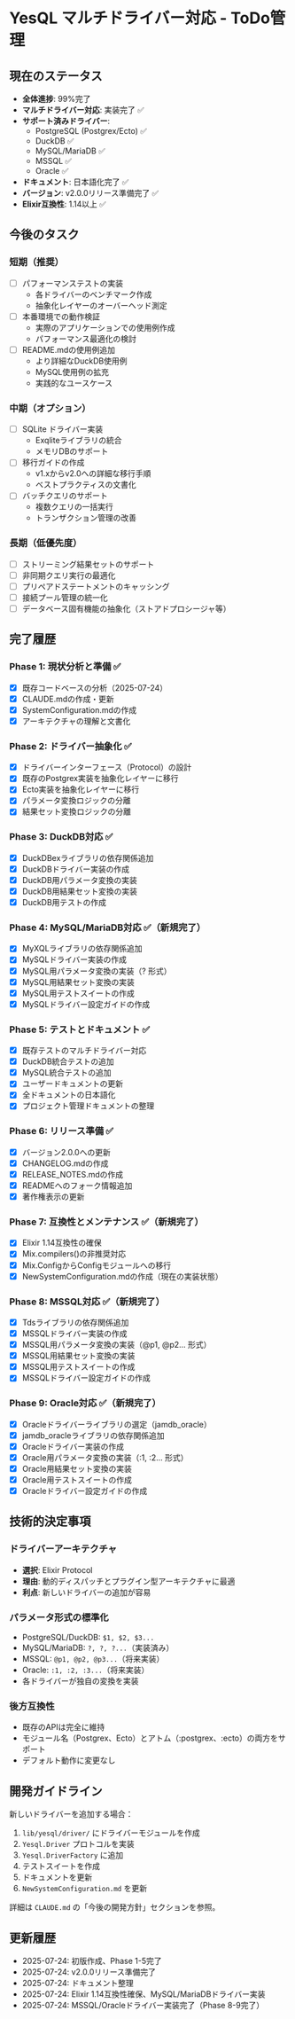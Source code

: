 # YesQL マルチドライバー対応 - ToDo管理

## 現在のステータス
- **全体進捗**: 99%完了
- **マルチドライバー対応**: 実装完了 ✅
- **サポート済みドライバー**: 
  - PostgreSQL (Postgrex/Ecto) ✅
  - DuckDB ✅
  - MySQL/MariaDB ✅
  - MSSQL ✅
  - Oracle ✅
- **ドキュメント**: 日本語化完了 ✅
- **バージョン**: v2.0.0リリース準備完了 ✅
- **Elixir互換性**: 1.14以上 ✅

## 今後のタスク

### 短期（推奨）
- [ ] パフォーマンステストの実装
  - 各ドライバーのベンチマーク作成
  - 抽象化レイヤーのオーバーヘッド測定
- [ ] 本番環境での動作検証
  - 実際のアプリケーションでの使用例作成
  - パフォーマンス最適化の検討
- [ ] README.mdの使用例追加
  - より詳細なDuckDB使用例
  - MySQL使用例の拡充
  - 実践的なユースケース

### 中期（オプション）
- [ ] SQLite ドライバー実装
  - Exqliteライブラリの統合
  - メモリDBのサポート
- [ ] 移行ガイドの作成
  - v1.xからv2.0への詳細な移行手順
  - ベストプラクティスの文書化
- [ ] バッチクエリのサポート
  - 複数クエリの一括実行
  - トランザクション管理の改善

### 長期（低優先度）
- [ ] ストリーミング結果セットのサポート
- [ ] 非同期クエリ実行の最適化
- [ ] プリペアドステートメントのキャッシング
- [ ] 接続プール管理の統一化
- [ ] データベース固有機能の抽象化（ストアドプロシージャ等）

## 完了履歴

### Phase 1: 現状分析と準備 ✅
- [x] 既存コードベースの分析（2025-07-24）
- [x] CLAUDE.mdの作成・更新
- [x] SystemConfiguration.mdの作成
- [x] アーキテクチャの理解と文書化

### Phase 2: ドライバー抽象化 ✅
- [x] ドライバーインターフェース（Protocol）の設計
- [x] 既存のPostgrex実装を抽象化レイヤーに移行
- [x] Ecto実装を抽象化レイヤーに移行
- [x] パラメータ変換ロジックの分離
- [x] 結果セット変換ロジックの分離

### Phase 3: DuckDB対応 ✅
- [x] DuckDBexライブラリの依存関係追加
- [x] DuckDBドライバー実装の作成
- [x] DuckDB用パラメータ変換の実装
- [x] DuckDB用結果セット変換の実装
- [x] DuckDB用テストの作成

### Phase 4: MySQL/MariaDB対応 ✅（新規完了）
- [x] MyXQLライブラリの依存関係追加
- [x] MySQLドライバー実装の作成
- [x] MySQL用パラメータ変換の実装（? 形式）
- [x] MySQL用結果セット変換の実装
- [x] MySQL用テストスイートの作成
- [x] MySQLドライバー設定ガイドの作成

### Phase 5: テストとドキュメント ✅
- [x] 既存テストのマルチドライバー対応
- [x] DuckDB統合テストの追加
- [x] MySQL統合テストの追加
- [x] ユーザードキュメントの更新
- [x] 全ドキュメントの日本語化
- [x] プロジェクト管理ドキュメントの整理

### Phase 6: リリース準備 ✅
- [x] バージョン2.0.0への更新
- [x] CHANGELOG.mdの作成
- [x] RELEASE_NOTES.mdの作成
- [x] READMEへのフォーク情報追加
- [x] 著作権表示の更新

### Phase 7: 互換性とメンテナンス ✅（新規完了）
- [x] Elixir 1.14互換性の確保
- [x] Mix.compilers()の非推奨対応
- [x] Mix.ConfigからConfigモジュールへの移行
- [x] NewSystemConfiguration.mdの作成（現在の実装状態）

### Phase 8: MSSQL対応 ✅（新規完了）
- [x] Tdsライブラリの依存関係追加
- [x] MSSQLドライバー実装の作成
- [x] MSSQL用パラメータ変換の実装（@p1, @p2... 形式）
- [x] MSSQL用結果セット変換の実装
- [x] MSSQL用テストスイートの作成
- [x] MSSQLドライバー設定ガイドの作成

### Phase 9: Oracle対応 ✅（新規完了）
- [x] Oracleドライバーライブラリの選定（jamdb_oracle）
- [x] jamdb_oracleライブラリの依存関係追加
- [x] Oracleドライバー実装の作成
- [x] Oracle用パラメータ変換の実装（:1, :2... 形式）
- [x] Oracle用結果セット変換の実装
- [x] Oracle用テストスイートの作成
- [x] Oracleドライバー設定ガイドの作成

## 技術的決定事項

### ドライバーアーキテクチャ
- **選択**: Elixir Protocol
- **理由**: 動的ディスパッチとプラグイン型アーキテクチャに最適
- **利点**: 新しいドライバーの追加が容易

### パラメータ形式の標準化
- PostgreSQL/DuckDB: `$1, $2, $3...`
- MySQL/MariaDB: `?, ?, ?...`（実装済み）
- MSSQL: `@p1, @p2, @p3...`（将来実装）
- Oracle: `:1, :2, :3...`（将来実装）
- 各ドライバーが独自の変換を実装

### 後方互換性
- 既存のAPIは完全に維持
- モジュール名（Postgrex、Ecto）とアトム（:postgrex、:ecto）の両方をサポート
- デフォルト動作に変更なし

## 開発ガイドライン

新しいドライバーを追加する場合：
1. `lib/yesql/driver/` にドライバーモジュールを作成
2. `Yesql.Driver` プロトコルを実装
3. `Yesql.DriverFactory` に追加
4. テストスイートを作成
5. ドキュメントを更新
6. `NewSystemConfiguration.md` を更新

詳細は `CLAUDE.md` の「今後の開発方針」セクションを参照。

## 更新履歴
- 2025-07-24: 初版作成、Phase 1-5完了
- 2025-07-24: v2.0.0リリース準備完了
- 2025-07-24: ドキュメント整理
- 2025-07-24: Elixir 1.14互換性確保、MySQL/MariaDBドライバー実装
- 2025-07-24: MSSQL/Oracleドライバー実装完了（Phase 8-9完了）